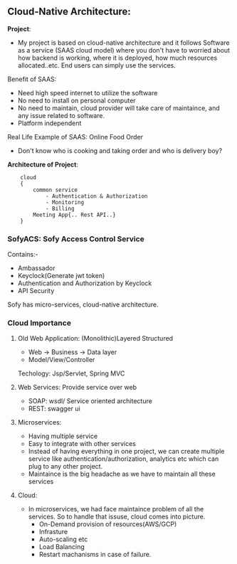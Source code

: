 ## Cloud-Native Architecture:

**Project**: 

*   My project is based on cloud-native architecture and it follows Software as a service (SAAS cloud model) where you don't have to worried about how backend is working, where it is deployed, how much resources allocated..etc. End users can simply use the services.

Benefit of SAAS:

*   Need high speed internet to utilize the software
*   No need to install on personal computer
*   No need to maintain, cloud provider will take care of maintaince, and any issue related to software.
*   Platform independent   

Real Life Example of SAAS: Online Food Order 

*   Don't know who is cooking and taking order and who is delivery boy?

**Architecture of Project**:
```
    cloud
    {   
        common service
            - Authentication & Authorization
            - Monitoring
            - Billing
        Meeting App{.. Rest API..}
    }
```
### SofyACS: Sofy Access Control Service
Contains:-

*   Ambassador
*   Keyclock(Generate jwt token)
*   Authentication and Authorization by Keyclock
*   API Security

Sofy has micro-services, cloud-native architecture.

### Cloud Importance

1. Old Web Application: (Monolithic)Layered Structured 
    - Web -> Business -> Data layer
    - Model/View/Controller

    Techology: Jsp/Servlet, Spring MVC

2.  Web Services: Provide service over web
    - SOAP: wsdl/ Service oriented architecture
    - REST: swagger ui

3. Microservices:
    - Having multiple service
    - Easy to integrate with other services
    - Instead of having everything in one project, we can create multiple service like authentication/authorization, analytics etc which can plug to any other project.
    - Maintaince is the big headache as we have to maintain all these services

4. Cloud:   
    -   In microservices, we had face maintaince problem of all the services. So to handle that issuse, cloud comes into picture.
        - On-Demand provision of resources(AWS/GCP)
        - Infrasture
        - Auto-scaling etc
        - Load Balancing
        - Restart machanisms in case of failure.




